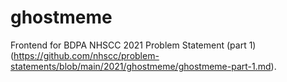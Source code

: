 # ghostmeme
Frontend for BDPA NHSCC 2021 Problem Statement (part 1)
(https://github.com/nhscc/problem-statements/blob/main/2021/ghostmeme/ghostmeme-part-1.md).
